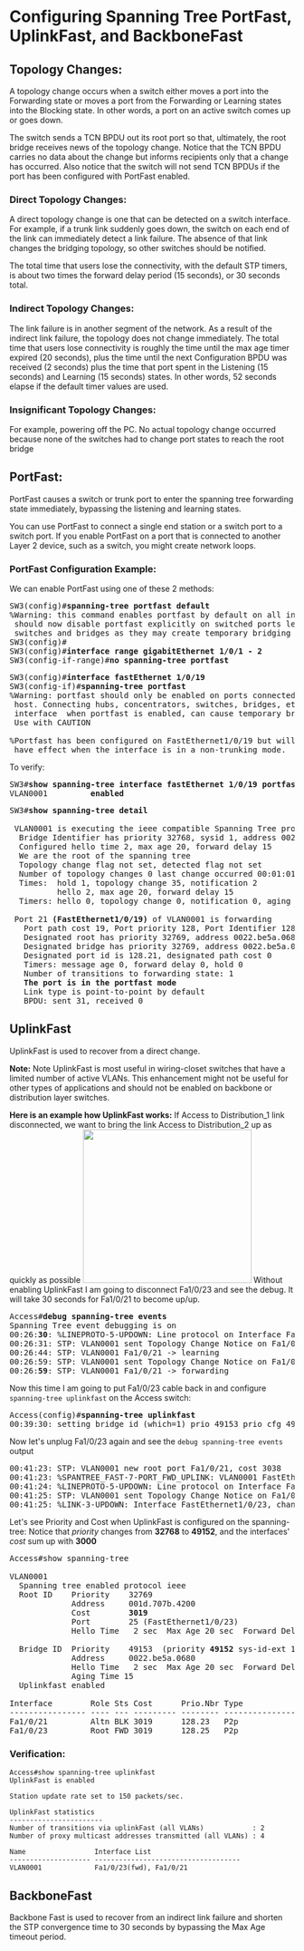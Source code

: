 # Configuring Spanning Tree PortFast, UplinkFast, and BackboneFast
## Topology Changes:
A topology change occurs when a switch either moves a port into the
Forwarding state or moves a port from the Forwarding or Learning states
into the Blocking state. In other words, a port on an active switch
comes up or goes down.

The switch sends a TCN
BPDU out its root port so that, ultimately, the root bridge receives
news of the topology change. Notice that the TCN BPDU carries no data
about the change but informs recipients only that a change has occurred.
Also notice that the switch will not send TCN BPDUs if the port has been
configured with PortFast enabled.

### Direct Topology Changes:
A direct topology change is one that can be detected on a switch
interface. For example, if a trunk link suddenly goes down, the switch
on each end of the link can immediately detect a link failure. The
absence of that link changes the bridging topology, so other switches
should be notified.

The total time that users lose the connectivity, with the default STP
timers, is about two times the forward delay period (15 seconds),
or 30 seconds total.

### Indirect Topology Changes:
The link failure is in another segment of the network. As a result of
the indirect link failure, the topology does not change immediately.
The total time that users lose connectivity is roughly the time until
the max age timer expired (20 seconds), plus the time until the next
Configuration BPDU was received (2 seconds) plus the time that port
spent in the Listening (15 seconds) and Learning (15 seconds) states.
In other words, 52 seconds elapse if the default timer values are used.


### Insignificant Topology Changes:
For example, powering off the PC. No actual topology change
occurred because none of the switches had to change port states to reach
the root bridge

## PortFast:
PortFast causes a switch or trunk port to enter the spanning tree
forwarding state immediately, bypassing the listening and learning states.

You can use PortFast to connect a single end station or a switch port to
a switch port. If you enable PortFast on a port that is connected to
another Layer 2 device, such as a switch, you might create network loops.
### PortFast Configuration Example:
We can enable PortFast using one of these 2 methods:
<pre>
SW3(config)#<b>spanning-tree portfast default</b>
%Warning: this command enables portfast by default on all interfaces. You
 should now disable portfast explicitly on switched ports leading to hubs,
 switches and bridges as they may create temporary bridging loops.
SW3(config)#
SW3(config)#<b>interface range gigabitEthernet 1/0/1 - 2</b>
SW3(config-if-range)#<b>no spanning-tree portfast</b>
</pre>
<pre>
SW3(config)#<b>interface fastEthernet 1/0/19</b>
SW3(config-if)#<b>spanning-tree portfast</b>
%Warning: portfast should only be enabled on ports connected to a single
 host. Connecting hubs, concentrators, switches, bridges, etc... to this
 interface  when portfast is enabled, can cause temporary bridging loops.
 Use with CAUTION

%Portfast has been configured on FastEthernet1/0/19 but will only
 have effect when the interface is in a non-trunking mode.
</pre>
To verify:
<pre>
SW3#<b>show spanning-tree interface fastEthernet 1/0/19 portfast</b>
VLAN0001         <b>enabled</b>
</pre>
<pre>
SW3#<b>show spanning-tree detail</b>

 VLAN0001 is executing the ieee compatible Spanning Tree protocol
  Bridge Identifier has priority 32768, sysid 1, address 0022.be5a.0680
  Configured hello time 2, max age 20, forward delay 15
  We are the root of the spanning tree
  Topology change flag not set, detected flag not set
  Number of topology changes 0 last change occurred 00:01:01 ago
  Times:  hold 1, topology change 35, notification 2
          hello 2, max age 20, forward delay 15
  Timers: hello 0, topology change 0, notification 0, aging 300

 Port 21 <b>(FastEthernet1/0/19)</b> of VLAN0001 is forwarding
   Port path cost 19, Port priority 128, Port Identifier 128.21.
   Designated root has priority 32769, address 0022.be5a.0680
   Designated bridge has priority 32769, address 0022.be5a.0680
   Designated port id is 128.21, designated path cost 0
   Timers: message age 0, forward delay 0, hold 0
   Number of transitions to forwarding state: 1
   <b>The port is in the portfast mode</b>
   Link type is point-to-point by default
   BPDU: sent 31, received 0
</pre>
## UplinkFast
UplinkFast is used to recover from a direct change.

**Note:** Note UplinkFast is most useful in wiring-closet switches that
have a limited number of active VLANs. This enhancement might not be
useful for other types of applications and should not be enabled on
backbone or distribution layer switches.

**Here is an example how UplinkFast works:**
If Access to Distribution_1 link disconnected, we want to bring the
link Access to Distribution_2 up as quickly as possible
<img src="https://user-images.githubusercontent.com/31813625/32703803-2dfa5b16-c7c9-11e7-9b26-3ca502557448.png" width="298" height="271" />
Without enabling UplinkFast I am going to disconnect Fa1/0/23 and
see the debug. It will take 30 seconds for Fa1/0/21 to become up/up.
<pre>
Access#<b>debug spanning-tree events</b>
Spanning Tree event debugging is on
00:26:<b>30</b>: %LINEPROTO-5-UPDOWN: Line protocol on Interface FastEthernet1/0/23, changed state to <b>down</b>
00:26:31: STP: VLAN0001 sent Topology Change Notice on Fa1/0/21
00:26:44: STP: VLAN0001 Fa1/0/21 -> learning
00:26:59: STP: VLAN0001 sent Topology Change Notice on Fa1/0/21
00:26:<b>59</b>: STP: VLAN0001 Fa1/0/21 -> forwarding
</pre>
Now this time I am going to put Fa1/0/23 cable back in and configure
`spanning-tree uplinkfast` on the Access switch:
<pre>
Access(config)#<b>spanning-tree uplinkfast</b>
00:39:30: setting bridge id (which=1) prio 49153 prio cfg 49152 sysid 1 (on) id C001.0022.be5a.0680
</pre>
Now let's unplug Fa1/0/23 again and see the `debug spanning-tree events`
output
<pre>
00:41:23: STP: VLAN0001 new root port Fa1/0/21, cost 3038
00:41:23: %SPANTREE_FAST-7-PORT_FWD_UPLINK: VLAN0001 FastEthernet1/0/21 moved to Forwarding (UplinkFast).
00:41:24: %LINEPROTO-5-UPDOWN: Line protocol on Interface FastEthernet1/0/23, changed state to down
00:41:25: STP: VLAN0001 sent Topology Change Notice on Fa1/0/21
00:41:25: %LINK-3-UPDOWN: Interface FastEthernet1/0/23, changed state to down
</pre>
Let's see Priority and Cost when UplinkFast is configured on the spanning-tree:
Notice that <i>priority</i> changes from <b>32768</b> to <b>49152</b>,
and the interfaces' <i>cost</i> sum up with <b>3000</b>
<pre>
Access#show spanning-tree

VLAN0001
  Spanning tree enabled protocol ieee
  Root ID    Priority    32769
             Address     001d.707b.4200
             Cost        <b>3019</b>
             Port        25 (FastEthernet1/0/23)
             Hello Time   2 sec  Max Age 20 sec  Forward Delay 15 sec

  Bridge ID  Priority    49153  (priority <b>49152</b> sys-id-ext 1)
             Address     0022.be5a.0680
             Hello Time   2 sec  Max Age 20 sec  Forward Delay 15 sec
             Aging Time 15
  Uplinkfast enabled

Interface        Role Sts Cost      Prio.Nbr Type
---------------- ---- --- --------- -------- --------------------------------
Fa1/0/21         Altn BLK 3019      128.23   P2p
Fa1/0/23         Root FWD 3019      128.25   P2p
</pre>

### Verification:
```
Access#show spanning-tree uplinkfast
UplinkFast is enabled

Station update rate set to 150 packets/sec.

UplinkFast statistics
-----------------------
Number of transitions via uplinkFast (all VLANs)            : 2
Number of proxy multicast addresses transmitted (all VLANs) : 4

Name                 Interface List
-------------------- ------------------------------------
VLAN0001             Fa1/0/23(fwd), Fa1/0/21
```

## BackboneFast
Backbone Fast is used to recover from an indirect link failure and
shorten the STP convergence time to 30 seconds by bypassing the Max Age
timeout period.